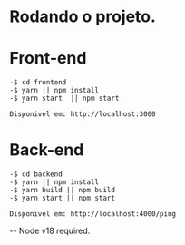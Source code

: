 # Rodando o projeto.

# Front-end

    -$ cd frontend
    -$ yarn || npm install
    -$ yarn start  || npm start

    Disponivel em: http://localhost:3000

# Back-end

    -$ cd backend
    -$ yarn || npm install
    -$ yarn build || npm build
    -$ yarn start || npm start

    Disponivel em: http://localhost:4000/ping

-- Node v18 required.
